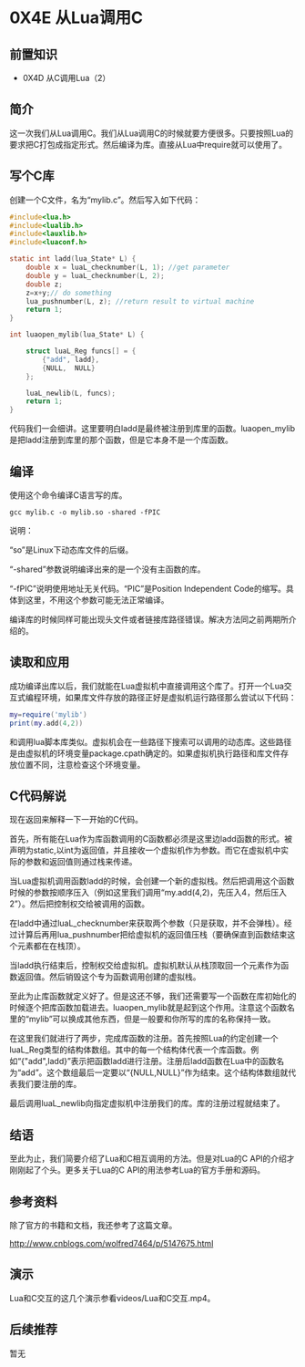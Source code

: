 # 0X4E 从Lua调用C

## 前置知识

* 0X4D 从C调用Lua（2）

## 简介

这一次我们从Lua调用C。我们从Lua调用C的时候就要方便很多。只要按照Lua的要求把C打包成指定形式。然后编译为库。直接从Lua中require就可以使用了。

## 写个C库

创建一个C文件，名为“mylib.c”。然后写入如下代码：

```C
#include<lua.h>
#include<lualib.h>
#include<lauxlib.h>
#include<luaconf.h>

static int ladd(lua_State* L) {
    double x = luaL_checknumber(L, 1); //get parameter
    double y = luaL_checknumber(L, 2);
    double z;
    z=x+y;// do something
    lua_pushnumber(L, z); //return result to virtual machine
    return 1;
}

int luaopen_mylib(lua_State* L) {

    struct luaL_Reg funcs[] = {
        {"add", ladd},
        {NULL,  NULL}
    };

    luaL_newlib(L, funcs);
    return 1;
}
```

代码我们一会细讲。这里要明白ladd是最终被注册到库里的函数。luaopen_mylib是把ladd注册到库里的那个函数，但是它本身不是一个库函数。

## 编译

使用这个命令编译C语言写的库。

```shell
gcc mylib.c -o mylib.so -shared -fPIC
```

说明：

“so”是Linux下动态库文件的后缀。

“-shared”参数说明编译出来的是一个没有主函数的库。

“-fPIC”说明使用地址无关代码。“PIC”是Position Independent Code的缩写。具体到这里，不用这个参数可能无法正常编译。

编译库的时候同样可能出现头文件或者链接库路径错误。解决方法同之前两期所介绍的。

## 读取和应用

成功编译出库以后，我们就能在Lua虚拟机中直接调用这个库了。打开一个Lua交互式编程环境，如果库文件存放的路径正好是虚拟机运行路径那么尝试以下代码：

```lua
my=require('mylib')
print(my.add(4,2))
```

和调用lua脚本库类似。虚拟机会在一些路径下搜索可以调用的动态库。这些路径是由虚拟机的环境变量package.cpath确定的。如果虚拟机执行路径和库文件存放位置不同，注意检查这个环境变量。

## C代码解说

现在返回来解释一下一开始的C代码。

首先，所有能在Lua作为库函数调用的C函数都必须是这里边ladd函数的形式。被声明为static,以int为返回值，并且接收一个虚拟机作为参数。而它在虚拟机中实际的参数和返回值则通过栈来传递。

当Lua虚拟机调用函数ladd的时候，会创建一个新的虚拟栈。然后把调用这个函数时候的参数按顺序压入（例如这里我们调用“my.add(4,2)，先压入4，然后压入2”）。然后把控制权交给被调用的函数。

在ladd中通过luaL_checknumber来获取两个参数（只是获取，并不会弹栈）。经过计算后再用lua_pushnumber把给虚拟机的返回值压栈（要确保直到函数结束这个元素都在在栈顶）。

当ladd执行结束后，控制权交给虚拟机。虚拟机默认从栈顶取回一个元素作为函数返回值。然后销毁这个专为函数调用创建的虚拟栈。

至此为止库函数就定义好了。但是这还不够，我们还需要写一个函数在库初始化的时候逐个把库函数加载进去。luaopen_mylib就是起到这个作用。注意这个函数名里的“mylib”可以换成其他东西，但是一般要和你所写的库的名称保持一致。

在这里我们就进行了两步，完成库函数的注册。首先按照Lua的约定创建一个luaL_Reg类型的结构体数组。其中的每一个结构体代表一个库函数。例如“{"add",ladd}”表示把函数ladd进行注册。注册后ladd函数在Lua中的函数名为“add”。这个数组最后一定要以“{NULL,NULL}”作为结束。这个结构体数组就代表我们要注册的库。

最后调用luaL_newlib向指定虚拟机中注册我们的库。库的注册过程就结束了。

## 结语

至此为止，我们简要介绍了Lua和C相互调用的方法。但是对Lua的C API的介绍才刚刚起了个头。更多关于Lua的C API的用法参考Lua的官方手册和源码。

## 参考资料

除了官方的书籍和文档，我还参考了这篇文章。

<http://www.cnblogs.com/wolfred7464/p/5147675.html>

## 演示

Lua和C交互的这几个演示参看videos/Lua和C交互.mp4。

## 后续推荐

暂无
